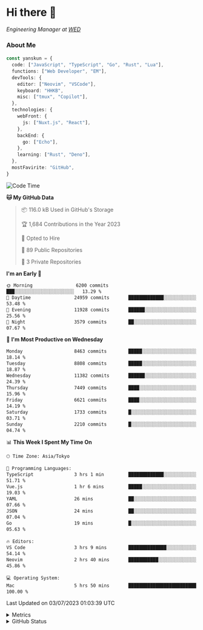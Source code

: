 # Hi there&nbsp;:wave:

<!-- ![Alt text](https://spotify-recently-played-readme.vercel.app/api?user=31kynbuubkiu3r4qh4hjuaglhfay) -->

_Engineering Manager at [WED](https://github.com/wedinc)_

### About Me

```ts
const yanskun = {
  code: ["JavaScript", "TypeScript", "Go", "Rust", "Lua"],
  functions: ["Web Developer", "EM"],
  devTools: {
    editor: ["Neovim", "VSCode"],
    keyboard: "HHKB",
    misc: ["tmux", "Copilot"],
  },
  technologies: {
    webFront: {
      js: ["Nuxt.js", "React"],
    },
    backEnd: {
      go: ["Echo"],
    },
    learning: ["Rust", "Deno"],
  },
  mostFavirite: "GitHub",
}
```

<!--START_SECTION:waka-->
![Code Time](http://img.shields.io/badge/Code%20Time-349%20hrs%2048%20mins-blue)

**🐱 My GitHub Data** 

> 📦 116.0 kB Used in GitHub's Storage 
 > 
> 🏆 1,684 Contributions in the Year 2023
 > 
> 💼 Opted to Hire
 > 
> 📜 89 Public Repositories 
 > 
> 🔑 3 Private Repositories 
 > 
**I'm an Early 🐤** 

```text
🌞 Morning                6200 commits        ███░░░░░░░░░░░░░░░░░░░░░░   13.29 % 
🌆 Daytime                24959 commits       █████████████░░░░░░░░░░░░   53.48 % 
🌃 Evening                11928 commits       ██████░░░░░░░░░░░░░░░░░░░   25.56 % 
🌙 Night                  3579 commits        ██░░░░░░░░░░░░░░░░░░░░░░░   07.67 % 
```
📅 **I'm Most Productive on Wednesday** 

```text
Monday                   8463 commits        █████░░░░░░░░░░░░░░░░░░░░   18.14 % 
Tuesday                  8808 commits        █████░░░░░░░░░░░░░░░░░░░░   18.87 % 
Wednesday                11382 commits       ██████░░░░░░░░░░░░░░░░░░░   24.39 % 
Thursday                 7449 commits        ████░░░░░░░░░░░░░░░░░░░░░   15.96 % 
Friday                   6621 commits        ████░░░░░░░░░░░░░░░░░░░░░   14.19 % 
Saturday                 1733 commits        █░░░░░░░░░░░░░░░░░░░░░░░░   03.71 % 
Sunday                   2210 commits        █░░░░░░░░░░░░░░░░░░░░░░░░   04.74 % 
```


📊 **This Week I Spent My Time On** 

```text
🕑︎ Time Zone: Asia/Tokyo

💬 Programming Languages: 
TypeScript               3 hrs 1 min         █████████████░░░░░░░░░░░░   51.71 % 
Vue.js                   1 hr 6 mins         █████░░░░░░░░░░░░░░░░░░░░   19.03 % 
YAML                     26 mins             ██░░░░░░░░░░░░░░░░░░░░░░░   07.66 % 
JSON                     24 mins             ██░░░░░░░░░░░░░░░░░░░░░░░   07.04 % 
Go                       19 mins             █░░░░░░░░░░░░░░░░░░░░░░░░   05.63 % 

🔥 Editors: 
VS Code                  3 hrs 9 mins        ██████████████░░░░░░░░░░░   54.14 % 
Neovim                   2 hrs 40 mins       ███████████░░░░░░░░░░░░░░   45.86 % 

💻 Operating System: 
Mac                      5 hrs 50 mins       █████████████████████████   100.00 % 
```


 Last Updated on 03/07/2023 01:03:39 UTC
<!--END_SECTION:waka-->

<details>
  <summary>Metrics</summary>
  <img src="https://github.com/yanskun/yanskun/blob/main/github-metrics.svg" alt="Metrics">
</details>

<details>
  <summary>GitHub Status</summary>
  <picture>
    <source media="(prefers-color-scheme: dark)" srcset="https://raw.githubusercontent.com/yanskun/yanskun/master/profile-summary-card-output/nord_dark/0-profile-details.svg">
   <img src="https://raw.githubusercontent.com/yanskun/yanskun/master/profile-summary-card-output/default/0-profile-details.svg">
  </picture>
  <br>
  <picture>
    <source media="(prefers-color-scheme: dark)" srcset="https://raw.githubusercontent.com/yanskun/yanskun/master/profile-summary-card-output/nord_dark/1-repos-per-language.svg">
   <img src="https://raw.githubusercontent.com/yanskun/yanskun/master/profile-summary-card-output/default/1-repos-per-language.svg">
  </picture>
  <picture>
    <source media="(prefers-color-scheme: dark)" srcset="https://raw.githubusercontent.com/yanskun/yanskun/master/profile-summary-card-output/nord_dark/2-most-commit-language.svg">
   <img src="https://raw.githubusercontent.com/yanskun/yanskun/master/profile-summary-card-output/default/2-most-commit-language.svg">
  </picture>
  <br>
  <picture>
    <source media="(prefers-color-scheme: dark)" srcset="https://raw.githubusercontent.com/yanskun/yanskun/master/profile-summary-card-output/nord_dark/3-stats.svg">
   <img src="https://raw.githubusercontent.com/yanskun/yanskun/master/profile-summary-card-output/default/3-stats.svg">
  </picture>
  <picture>
    <source media="(prefers-color-scheme: dark)" srcset="https://raw.githubusercontent.com/yanskun/yanskun/master/profile-summary-card-output/nord_dark/4-productive-time.svg">
   <img src="https://raw.githubusercontent.com/yanskun/yanskun/master/profile-summary-card-output/default/4-productive-time.svg">
  </picture>
</details>
